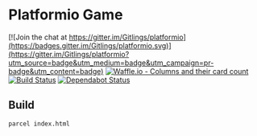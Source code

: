 # Platformio Game

[![Join the chat at https://gitter.im/Gitlings/platformio](https://badges.gitter.im/Gitlings/platformio.svg)](https://gitter.im/Gitlings/platformio?utm_source=badge&utm_medium=badge&utm_campaign=pr-badge&utm_content=badge)
[![Waffle.io - Columns and their card count](https://badge.waffle.io/Gitlings/platformio.svg?columns=all)](https://waffle.io/Gitlings/platformio)
[![Build Status](https://travis-ci.org/Gitlings/platformio.svg?branch=master)](https://travis-ci.org/Gitlings/platformio)
[![Dependabot Status](https://api.dependabot.com/badges/status?host=github&repo=Gitlings/platformio)](https://dependabot.com)

## Build
```bash
parcel index.html
```
